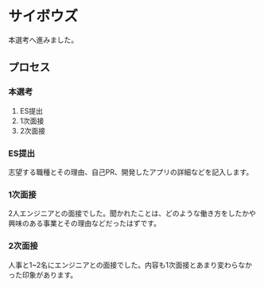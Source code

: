 # サイボウズ

本選考へ進みました。

## プロセス

### **本選考**

1. ES提出
2. 1次面接
3. 2次面接

### ES提出

志望する職種とその理由、自己PR、開発したアプリの詳細などを記入します。

### 1次面接

2人エンジニアとの面接でした。聞かれたことは、どのような働き方をしたかや興味のある事業とその理由などだったはずです。

### 2次面接

人事と1~2名にエンジニアとの面接でした。内容も1次面接とあまり変わらなかった印象があります。
